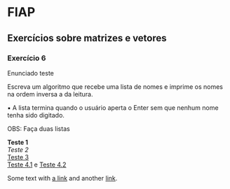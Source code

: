 # FIAP
## Exercícios sobre matrizes e vetores
### Exercício 6  

Enunciado teste

Escreva um algoritmo que recebe uma lista de nomes e imprime os nomes na ordem inversa a da
leitura.

▪ A lista termina quando o usuário aperta o Enter sem que nenhum nome tenha sido digitado. 

OBS: Faça duas listas

**Teste 1**   
*Teste 2*  
[Teste 3](https://wordpress.com/support/markdown-quick-reference/)  
[Teste 4.1][1] e [Teste 4.2][2]

[1]: https://wordpress.com/support/markdown-quick-reference/ "Title"
[2]: https://octave-online.net/ "Title"

Some text with [a link][1] and another [link][2].

[1]: https://example.com/ "Title"
[2]: https://example.org/ "Title"

